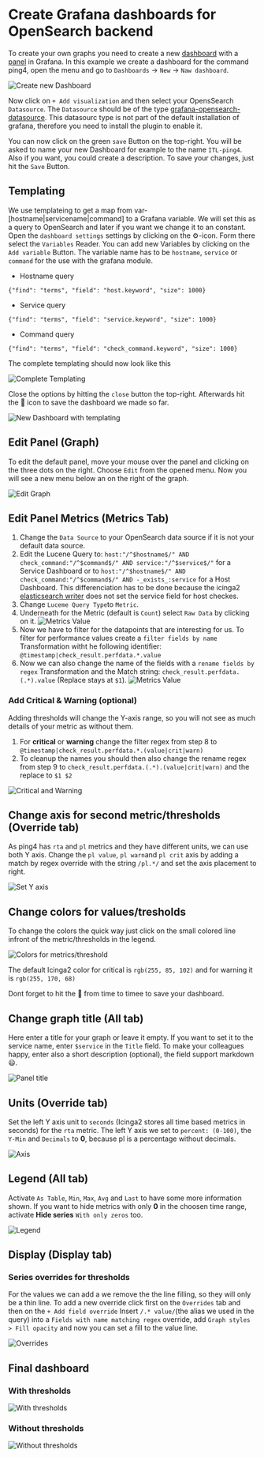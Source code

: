 # Create Grafana dashboards for OpenSearch backend

To create your own graphs you need to create a new [dashboard](http://docs.grafana.org/guides/basic_concepts/#dashboard) with a [panel](http://docs.grafana.org/guides/basic_concepts/#panel) in Grafana.
In this example we create a dashboard for the command ping4, open the menu and go to `Dashboards` -> `New` -> `Naw dashboard`.

![Create new Dashboard](images/08-create-new.png)

Now click on `+ Add visualization` and then select your OpensSearch `Datasource`.
The `Datasource` should be of the type [grafana-opensearch-datasource](https://grafana.com/grafana/plugins/grafana-opensearch-datasource/).
This datasourc type is not part of the default installation of grafana, therefore you need to install the plugin to enable it.

You can now click on the green `save` Button on the top-right.
You will be asked to name your new Dashboard for example to the name `ITL-ping4`.
Also if you want, you could create a description.
To save your changes, just hit the `Save` Button.

## Templating

We use templateing to get a map from var-[hostname|servicename|command] to a Grafana variable.
We will set this as a query to OpenSearch and later if you want we change it to an constant.
Open the `dashboard settings` settings by clicking on the :gear:-icon.
Form there select the `Variables` Reader.
You can add new Variables by clicking on the `Add variable` Button.
The variable name has to be `hostname`, `service` or `command` for the use with the grafana module.

 * Hostname query

```
{"find": "terms", "field": "host.keyword", "size": 1000}
```

 * Service query

```
{"find": "terms", "field": "service.keyword", "size": 1000}
```

 * Command query

```
{"find": "terms", "field": "check_command.keyword", "size": 1000}
```

The complete templating should now look like this

![Complete Templating](images/08-templating-opensearch.png)

Close the options by hitting the `close` button the top-right.
Afterwards hit the :floppy_disk: icon to save the dashboard we made so far.

![New Dashboard with templating](images/08-new-dashboard-with-templating.png)

## Edit Panel (Graph)

To edit the default panel, move your mouse over the panel and clicking on the three dots on the right.
Choose `Edit` from the opened menu.
Now you will see a new menu below an on the right of the graph.

![Edit Graph](images/08-dashboard-panel-opensearch-edit.png)

## Edit Panel Metrics (Metrics Tab)

 1. Change the `Data Source` to your OpenSearch data source if it is not your default data source.
 2. Edit the Lucene Query to: `host:"/^$hostname$/" AND check_command:"/^$command$/" AND service:"/^$service$/"` for a Service Dashboard or to `host:"/^$hostname$/" AND check_command:"/^$command$/" AND -_exists_:service` for a Host Dashboard. This differenciation has to be done because the icinga2 [elasticsearch writer](https://icinga.com/docs/icinga-2/latest/doc/14-features/#elasticsearch-writer) does not set the service field for host checkes.
 3. Change `Luceme Query Type`to `Metric`.
 4. Underneath for the Metric (default is `Count`) select `Raw Data` by clicking on it.
![Metrics Value](images/08-dashboard-panel-metrics-opensearch.png)
 8. Now we have to filter for the datapoints that are interesting for us. To filter for performance values create a `filter fields by name` Transformation witht he following identifier: `@timestamp|check_result.perfdata.*.value`
 9.  Now we can also change the name of the fields with a `rename fields by regex` Transformation and the Match string: `check_result.perfdata.(.*).value` (Replace stays at `$1`).
![Metrics Value](images/08-dashboard-panel-transformations-openesearch.png)

### Add Critical & Warning (optional)

Adding thresholds will change the Y-axis range, so you will not see as much details of your metric as without them.

 1. For **critical** or **warning** change the filter regex from step 8 to `@timestamp|check_result.perfdata.*.(value|crit|warn)`
 2. To cleanup the names you should then also change the rename regex from step 9 to `check_result.perfdata.(.*).(value|crit|warn)` and the replace to `$1 $2`

![Critical and Warning](images/08-dashboard-panel-metrics-crit-warn-opensearch.png)

## Change axis for second metric/thresholds (Override tab)

As ping4 has `rta` and `pl` metrics and they have different units, we can use both Y axis.
Change the `pl value`, `pl warn`and `pl crit` axis by adding a match by regex override with the string `/pl.*/` and set the axis placement to right.

![Set Y axis](images/08-dashboard-panel-yaxis.png)

## Change colors for values/tresholds

To change the colors the quick way just click on the small colored line infront of the metric/thresholds in the legend.

![Colors for metrics/threshold](images/08-dashboard-panel-colors.png)

The default Icinga2 color for critical is `rgb(255, 85, 102)` and for warning it is `rgb(255, 170, 68)`

Dont forget to hit the :floppy_disk: from time to timee to save your dashboard.

## Change graph title (All tab)

Here enter a title for your graph or leave it empty. If you want to set it to the service name, enter `$service` in the `Title` field.
To make your colleagues happy, enter also a short description (optional), the field support markdown :smiley:.

![Panel title](images/08-dashboard-panel-title.png)

## Units (Override tab)

Set the left Y axis unit to `seconds` (Icinga2 stores all time based metrics in seconds) for the `rta` metric.
The left Y axis we set to `percent: (0-100)`, the `Y-Min` and `Decimals` to **0**, because pl is a percentage without decimals.

![Axis](images/08-dashboard-panel-units.png)

## Legend (All tab)

Activate `As Table`, `Min`, `Max`, `Avg` and `Last` to have some more information shown.
If you want to hide metrics with only **0** in the choosen time range, activate **Hide series** `With only zeros` too.

![Legend](images/08-dashboard-panel-legend.png)

## Display (Display tab)

### Series overrides for thresholds

For the values we can add a  we remove the the line filling, so they will only be a thin line.
To add a new override click first on the `Overrides` tab and then on the `+ Add field override`
Insert `/.* value/`(the alias we used in the query) into a `Fields with name matching regex` override, add `Graph styles > Fill opacity` and now you can set a fill to the value line.

![Overrides](images/08-dashboard-panel-display-overrides-opensearch.png)


## Final dashboard

### With thresholds

![With thresholds](images/08-final-dashboard-threshold-opensearch.png)

### Without thresholds

![Without thresholds](images/08-final-dashboard-without-threshold-opensearch.png)

